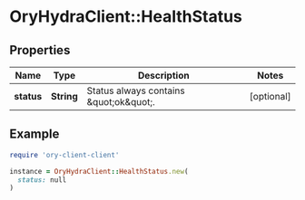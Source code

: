 # OryHydraClient::HealthStatus

## Properties

| Name | Type | Description | Notes |
| ---- | ---- | ----------- | ----- |
| **status** | **String** | Status always contains \&quot;ok\&quot;. | [optional] |

## Example

```ruby
require 'ory-client-client'

instance = OryHydraClient::HealthStatus.new(
  status: null
)
```

